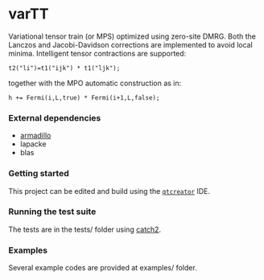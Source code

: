 # varTT

Variational tensor train (or MPS) optimized using zero-site DMRG.
Both the Lanczos and Jacobi-Davidson corrections are implemented to avoid local minima.
Intelligent tensor contractions are supported:

```
t2("li")=t1("ijk") * t1("ljk");
```

together with the MPO automatic construction as in:

```
h += Fermi(i,L,true) * Fermi(i+1,L,false);
```

### External dependencies

- [armadillo](https://gitlab.com/conradsnicta/armadillo-code)
- lapacke
- blas

### Getting started

This project can be edited and build using the [`qtcreator`](https://github.com/qt-creator) IDE.


### Running the test suite

The tests are in the tests/ folder using [catch2](https://github.com/catchorg/Catch2).

### Examples

Several example codes are provided at examples/ folder.
